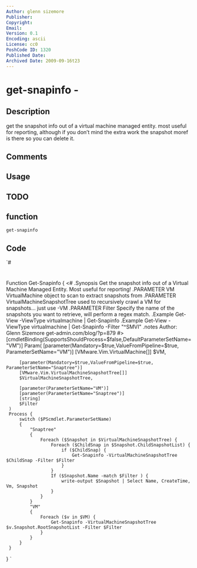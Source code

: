 ```yaml
---
Author: glenn sizemore
Publisher: 
Copyright: 
Email: 
Version: 0.1
Encoding: ascii
License: cc0
PoshCode ID: 1320
Published Date: 
Archived Date: 2009-09-16t23
---
```


# get-snapinfo - 

## Description

get the snapshot info out of a virtual machine managed entity.  most useful for reporting, although if you don’t mind the extra work the snapshot moref is there so you can delete it.

## Comments



## Usage



## TODO



## function

`get-snapinfo`

## Code

`#
 #
 Function Get-Snapinfo {
     <#
     .Synopsis
         Get the snapshot info out of a Virtual Machine Managed Entity.  Most useful for
         reporting!
     .PARAMETER VM
         VirtualMachine object to scan to extract snapshots from
     .PARAMETER VirtualMachineSnapshotTree
         used to recursively crawl a VM for snapshots... just use -VM
     .PARAMETER Filter
         Specify the name of the snapshots you want to retrieve, will perform a regex match.
     .Example
         Get-View -ViewType virtualmachine | Get-Snapinfo
     .Example
         Get-View -ViewType virtualmachine | Get-Snapinfo -Filter "^SMVI"
     .notes
         Author: Glenn Sizemore
         get-admin.com/blog/?p=879
     #>
     [cmdletBinding(SupportsShouldProcess=$false,DefaultParameterSetName="VM")]
     Param(
         [parameter(Mandatory=$true,ValueFromPipeline=$true, ParameterSetName="VM")]
         [VMware.Vim.VirtualMachine[]]
         $VM,
         
         [parameter(Mandatory=$true,ValueFromPipeline=$true, ParameterSetName="Snaptree")]
         [VMware.Vim.VirtualMachineSnapshotTree[]]
         $VirtualMachineSnapshotTree,
         
         [parameter(ParameterSetName="VM")] 
         [parameter(ParameterSetName="Snaptree")]
         [string]
         $Filter
     )
     Process {
         switch ($PScmdlet.ParameterSetName) 
         {
             "Snaptree"
             {
                 Foreach ($Snapshot in $VirtualMachineSnapshotTree) {
                     Foreach ($ChildSnap in $Snapshot.ChildSnapshotList) {
                         if ($ChildSnap) {
                             Get-Snapinfo -VirtualMachineSnapshotTree $ChildSnap -Filter $Filter
                         }
                     }
                     If ($Snapshot.Name -match $Filter ) {
                         write-output $Snapshot | Select Name, CreateTime, Vm, Snapshot
                     }
                 }
             }
             "VM"
             {
                 Foreach ($v in $VM) {
                     Get-Snapinfo -VirtualMachineSnapshotTree $v.Snapshot.RootSnapshotList -Filter $Filter
                 }
             }
         }
     }
 }
`

